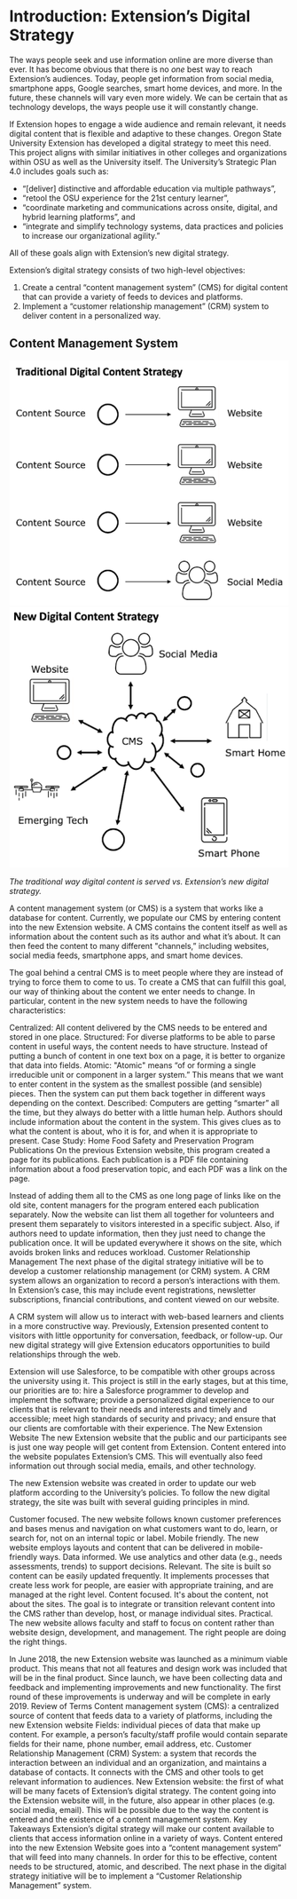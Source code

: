 # Introduction: Extension’s Digital Strategy

The ways people seek and use information online are more diverse than ever. It has become obvious that there is no *one* best way to reach Extension’s audiences. Today, people get information from social media, smartphone apps, Google searches, smart home devices, and more. In the future, these channels will vary even more widely. We can be certain that as technology develops, the ways people use it will constantly change.

If Extension hopes to engage a wide audience and remain relevant, it needs digital content that is flexible and adaptive to these changes. Oregon State University Extension has developed a digital strategy to meet this need. This project aligns with similar initiatives in other colleges and organizations within OSU as well as the University itself. The University’s Strategic Plan 4.0 includes goals such as:
  - “[deliver] distinctive and affordable education via multiple pathways”,
  - “retool the OSU experience for the 21st century learner”,
  - “coordinate marketing and communications across onsite, digital, and hybrid learning platforms”, and
  - “integrate and simplify technology systems, data practices and policies to increase our organizational agility.”

All of these goals align with Extension’s new digital strategy.

Extension’s digital strategy consists of two high-level objectives:
  1. Create a central “content management system” (CMS) for digital content that can provide a variety of feeds to devices and platforms.
  2. Implement a “customer relationship management” (CRM) system to deliver content in a personalized way.


## Content Management System


![Traditional Digital Content Strategy](images/traditional-DCS.png) ![New Digital Content Strategy](images/new-DCS.png)

*The traditional way digital content is served vs. Extension’s new digital strategy.*

A content management system (or CMS) is a system that works like a database for content. Currently, we populate our CMS by entering content into the new Extension website. A CMS contains the content itself as well as information about the content such as its author and what it’s about. It can then feed the content to many different "channels,” including websites, social media feeds, smartphone apps, and smart home devices.

The goal behind a central CMS is to meet people where they are instead of trying to force them to come to us. To create a CMS that can fulfill this goal, our way of thinking about the content we enter needs to change. In particular, content in the new system needs to have the following characteristics:

Centralized: All content delivered by the CMS needs to be entered and stored in one place.
Structured: For diverse platforms to be able to parse content in useful ways, the content needs to have structure. Instead of putting a bunch of content in one text box on a page, it is better to organize that data into fields.
Atomic: "Atomic" means “of or forming a single irreducible unit or component in a larger system.” This means that we want to enter content in the system as the smallest possible (and sensible) pieces. Then the system can put them back together in different ways depending on the context.
Described: Computers are getting “smarter” all the time, but they always do better with a little human help. Authors should include information about the content in the system. This gives clues as to what the content is about, who it is for, and when it is appropriate to present.
Case Study: Home Food Safety and Preservation Program  Publications
On the previous Extension website, this program created a page for its publications. Each publication is a PDF file containing information about a food preservation topic, and each PDF was a link on the page.

Instead of adding them all to the CMS as one long page of links  like on the old site, content managers for the program entered each publication separately. Now the website can list them all together for volunteers and present them separately to visitors interested in a specific subject. Also, if authors need to update information, then they just need to change the publication once. It will be updated everywhere it shows on the site, which avoids broken links and reduces workload.
Customer Relationship Management
The next phase of the digital strategy initiative will be to develop a customer relationship management (or CRM) system. A CRM system allows an organization to record a person’s interactions with them. In Extension’s case, this may include event registrations, newsletter subscriptions, financial contributions, and content viewed on our website.

A CRM system will allow us to interact with web-based learners and clients in a more constructive way. Previously, Extension presented content to visitors with little opportunity for conversation, feedback, or follow-up. Our new digital strategy will give Extension educators opportunities to build relationships through the web.

Extension will use Salesforce, to be compatible with other groups across the university using it. This project is still in the early stages, but at this time, our priorities are to:
hire a Salesforce programmer to develop and implement the software;
provide a personalized digital experience to our clients that is relevant to their needs and interests and timely and accessible;
meet high standards of security and privacy; and
ensure that our clients are comfortable with their experience.
The New Extension Website
The new Extension website that the public and our participants see is just one way people will get content from Extension. Content entered into the website populates Extension’s CMS. This will eventually also feed information out through social media, emails, and other technology.

The new Extension website was created in order to update our web platform according to the University’s policies. To follow the new digital strategy, the site was built with several guiding principles in mind.

Customer focused. The new website follows known customer preferences and bases menus and navigation on what customers want to do, learn, or search for, not on an internal topic or label.
Mobile friendly. The new website employs layouts and content that can be delivered in mobile-friendly ways.
Data informed. We use analytics and other data (e.g., needs assessments, trends) to support decisions.
Relevant. The site is built so content can be easily updated frequently. It implements processes that create less work for people, are easier with appropriate training, and are managed at the right level.
Content focused. It's about the content, not about the sites. The goal is to integrate or transition relevant content into the CMS rather than develop, host, or manage individual sites.
Practical. The new website allows faculty and staff to focus on content rather than website design, development, and management. The right people are doing the right things.

In June 2018, the new Extension website was launched as a minimum viable product. This means that not all features and design work was included that will be in the final product. Since launch, we have been collecting data and feedback and implementing improvements and new functionality. The first round of these improvements is underway and will be complete in early 2019.
Review of Terms
Content management system (CMS): a centralized source of content that feeds data to a variety of platforms, including the new Extension website
Fields: individual pieces of data that make up content. For example, a person’s faculty/staff profile would contain separate fields for their name, phone number, email address, etc.
Customer Relationship Management (CRM) System: a system that records the interaction between an individual and an organization, and maintains a database of contacts. It connects with the CMS and other tools to get relevant information to audiences.
New Extension website: the first of what will be many facets of Extension’s digital strategy. The content going into the Extension website will, in the future, also appear in other places (e.g. social media, email). This will be possible due to the way the content is entered and the existence of a content management system.
Key Takeaways
Extension’s digital strategy will make our content available to clients that access information online in a variety of ways.
Content entered into the new Extension Website goes into a “content management system” that will feed into many channels. In order for this to be effective, content needs to be structured, atomic, and described.
The next phase in the digital strategy initiative will be to implement a “Customer Relationship Management” system.

